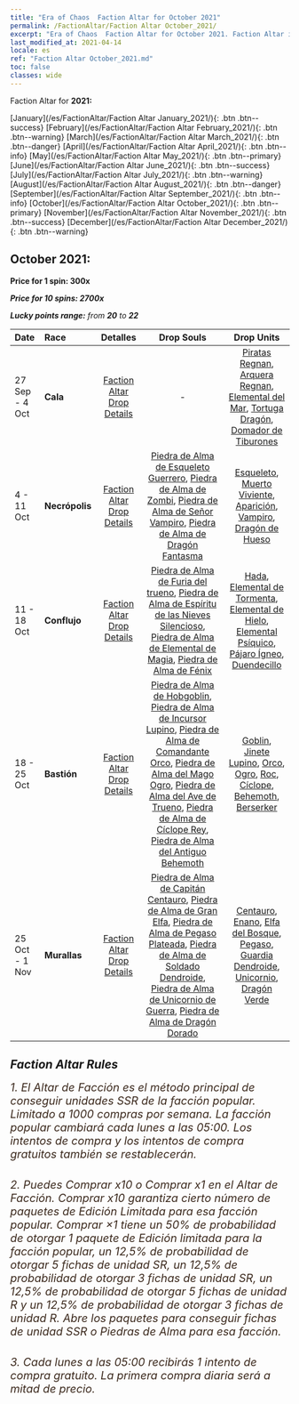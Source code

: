 ```yaml
---
title: "Era of Chaos  Faction Altar for October 2021"
permalink: /FactionAltar/Faction Altar October_2021/
excerpt: "Era of Chaos  Faction Altar for October 2021. Faction Altar is the primary method for obtaining SSR units from the popular faction. Limited to 1,000 purchases each week. The popular faction changes at 05:00 every Monday. Purchase attempts and free purchase attempts will also reset then."
last_modified_at: 2021-04-14
locale: es
ref: "Faction Altar October_2021.md"
toc: false
classes: wide
---
```


  Faction Altar for **2021:**

  [January](/es/FactionAltar/Faction Altar January_2021/){: .btn .btn--success} [February](/es/FactionAltar/Faction Altar February_2021/){: .btn .btn--warning} [March](/es/FactionAltar/Faction Altar March_2021/){: .btn .btn--danger} [April](/es/FactionAltar/Faction Altar April_2021/){: .btn .btn--info} [May](/es/FactionAltar/Faction Altar May_2021/){: .btn .btn--primary} [June](/es/FactionAltar/Faction Altar June_2021/){: .btn .btn--success} [July](/es/FactionAltar/Faction Altar July_2021/){: .btn .btn--warning} [August](/es/FactionAltar/Faction Altar August_2021/){: .btn .btn--danger} [September](/es/FactionAltar/Faction Altar September_2021/){: .btn .btn--info} [October](/es/FactionAltar/Faction Altar October_2021/){: .btn .btn--primary} [November](/es/FactionAltar/Faction Altar November_2021/){: .btn .btn--success} [December](/es/FactionAltar/Faction Altar December_2021/){: .btn .btn--warning} 

## October 2021:

  **Price for 1 spin: 300x** <i class="fas fa-gem"/>

  **Price for 10 spins: 2700x** <i class="fas fa-gem"/>

  **Lucky points range:** from **20** to **22**

  |    Date    |  Race  |  Detalles  |   Drop Souls   | Drop Units |
  |:-----------|:-------|:---------:|:--------------:|:----------:|
  | 27 Sep - 4 Oct | **Cala** | [Faction Altar Drop Details](/es/FactionAltar/DROP_112/) |  - | [Piratas Regnan](/es/Items/unt_273/), [Arquera Regnan](/es/Items/unt_274/), [Elemental del Mar](/es/Items/unt_275/), [Tortuga Dragón](/es/Items/unt_278/), [Domador de Tiburones](/es/Items/unt_281/) | 
  | 4 - 11 Oct | **Necrópolis** | [Faction Altar Drop Details](/es/FactionAltar/DROP_104/) | [Piedra de Alma de Esqueleto Guerrero](/es/Items/unt_297/), [Piedra de Alma de Zombi](/es/Items/unt_298/), [Piedra de Alma de Señor Vampiro](/es/Items/unt_300/), [Piedra de Alma de Dragón Fantasma](/es/Items/unt_303/) | [Esqueleto](/es/Items/unt_208/), [Muerto Viviente](/es/Items/unt_209/), [Aparición](/es/Items/unt_210/), [Vampiro](/es/Items/unt_211/), [Dragón de Hueso](/es/Items/unt_214/) | 
  | 11 - 18 Oct | **Conflujo** | [Faction Altar Drop Details](/es/FactionAltar/DROP_109/) | [Piedra de Alma de Furia del trueno](/es/Items/unt_344/), [Piedra de Alma de Espíritu de las Nieves Silencioso](/es/Items/unt_345/), [Piedra de Alma de Elemental de Magia](/es/Items/unt_347/), [Piedra de Alma de Fénix](/es/Items/unt_348/) | [Hada](/es/Items/unt_262/), [Elemental de Tormenta](/es/Items/unt_263/), [Elemental de Hielo](/es/Items/unt_264/), [Elemental Psíquico](/es/Items/unt_267/), [Pájaro Ígneo](/es/Items/unt_268/), [Duendecillo](/es/Items/unt_270/) | 
  | 18 - 25 Oct | **Bastión** | [Faction Altar Drop Details](/es/FactionAltar/DROP_103/) | [Piedra de Alma de Hobgoblin](/es/Items/unt_305/), [Piedra de Alma de Incursor Lupino](/es/Items/unt_306/), [Piedra de Alma de Comandante Orco](/es/Items/unt_307/), [Piedra de Alma del Mago Ogro](/es/Items/unt_308/), [Piedra de Alma del Ave de Trueno](/es/Items/unt_309/), [Piedra de Alma de Cíclope Rey](/es/Items/unt_310/), [Piedra de Alma del Antiguo Behemoth](/es/Items/unt_311/) | [Goblin](/es/Items/unt_217/), [Jinete Lupino](/es/Items/unt_218/), [Orco](/es/Items/unt_219/), [Ogro](/es/Items/unt_220/), [Roc](/es/Items/unt_221/), [Cíclope](/es/Items/unt_222/), [Behemoth](/es/Items/unt_223/), [Berserker](/es/Items/unt_224/) | 
  | 25 Oct - 1 Nov | **Murallas** | [Faction Altar Drop Details](/es/FactionAltar/DROP_102/) | [Piedra de Alma de Capitán Centauro](/es/Items/unt_290/), [Piedra de Alma de Gran Elfa](/es/Items/unt_291/), [Piedra de Alma de Pegaso Plateada](/es/Items/unt_292/), [Piedra de Alma de Soldado Dendroide](/es/Items/unt_293/), [Piedra de Alma de Unicornio de Guerra](/es/Items/unt_294/), [Piedra de Alma de Dragón Dorado](/es/Items/unt_295/) | [Centauro](/es/Items/unt_199/), [Enano](/es/Items/unt_200/), [Elfa del Bosque](/es/Items/unt_201/), [Pegaso](/es/Items/unt_202/), [Guardia Dendroide](/es/Items/unt_203/), [Unicornio](/es/Items/unt_204/), [Dragón Verde](/es/Items/unt_205/) | 




## Faction Altar Rules

  <span style="color: #3c2a1e;font-size:20px">1. El Altar de Facción es el método principal de conseguir unidades SSR de la facción popular. Limitado a 1000 compras por semana. La facción popular cambiará cada lunes a las 05:00. Los intentos de compra y los intentos de compra gratuitos también se restablecerán. </span><br/>

<br/>  <span style="color: #3c2a1e;font-size:20px">2. Puedes Comprar x10 o Comprar x1 en el Altar de Facción. Comprar x10 garantiza cierto número de paquetes de Edición Limitada para esa facción popular. Comprar ×1 tiene un 50% de probabilidad de otorgar 1 paquete de Edición limitada para la facción popular, un 12,5% de probabilidad de otorgar 5 fichas de unidad SR, un 12,5% de probabilidad de otorgar 3 fichas de unidad SR, un 12,5% de probabilidad de otorgar 5 fichas de unidad R y un 12,5% de probabilidad de otorgar 3 fichas de unidad R. Abre los paquetes para conseguir fichas de unidad SSR o Piedras de Alma para esa facción.</span>

<br/>  <span style="color: #3c2a1e;font-size:20px">3. Cada lunes a las 05:00 recibirás 1 intento de compra gratuito. La primera compra diaria será a mitad de precio.</span><br/>

<br/>